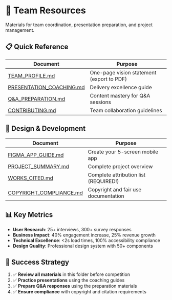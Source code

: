 # 👥 Team Resources

Materials for team coordination, presentation preparation, and project management.

## 📋 Quick Reference

| Document | Purpose |
|----------|---------|
| [TEAM_PROFILE.md](TEAM_PROFILE.md) | One-page vision statement (export to PDF) |
| [PRESENTATION_COACHING.md](PRESENTATION_COACHING.md) | Delivery excellence guide |
| [Q&A_PREPARATION.md](Q&A_PREPARATION.md) | Content mastery for Q&A sessions |
| [CONTRIBUTING.md](CONTRIBUTING.md) | Team collaboration guidelines |

## 🎨 Design & Development

| Document | Purpose |
|----------|---------|
| [FIGMA_APP_GUIDE.md](FIGMA_APP_GUIDE.md) | Create your 5-screen mobile app |
| [PROJECT_SUMMARY.md](PROJECT_SUMMARY.md) | Complete project overview |
| [WORKS_CITED.md](WORKS_CITED.md) | Complete attribution list (REQUIRED!) |
| [COPYRIGHT_COMPLIANCE.md](COPYRIGHT_COMPLIANCE.md) | Copyright and fair use documentation |

## 📊 Key Metrics

- **User Research**: 25+ interviews, 300+ survey responses
- **Business Impact**: 40% engagement increase, 25% revenue growth  
- **Technical Excellence**: <2s load times, 100% accessibility compliance
- **Design Quality**: Professional design system with 50+ components

## 🎯 Success Strategy

1. ✅ **Review all materials** in this folder before competition
2. ✅ **Practice presentations** using the coaching guides
3. ✅ **Prepare Q&A responses** using the preparation materials
4. ✅ **Ensure compliance** with copyright and citation requirements
